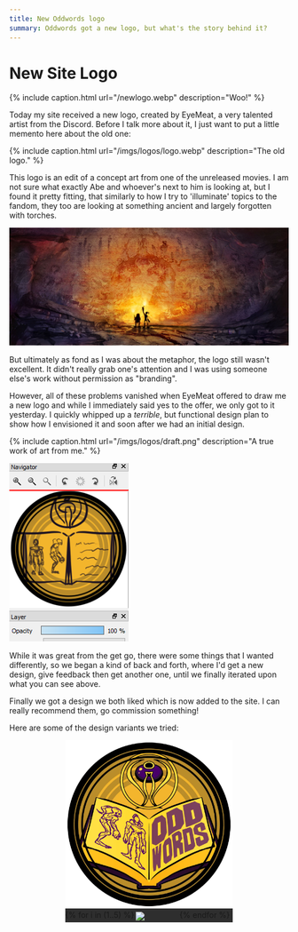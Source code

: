 ```yaml
---
title: New Oddwords logo
summary: Oddwords got a new logo, but what's the story behind it?
---
```


<style>

.showcase #rest
{
    display: flex;
    /*width: 60%;*/
    margin: 0 auto;
}

.showcase #main_image
{
   cursor: pointer;
   max-height: 50rem;
   max-width: 100%;
}

.showcase #rest img
{
    margin: 0;
    flex-basis: 25%;
    cursor: pointer;
    border: 3px solid #2e2e2e;
}

.showcase
{
    background: #2e2e2e;
    width: 60%;
    margin: 0 auto;
}

code
{
    font-family: monospace;
}

.highlighter-rouge
{
    width: 60%;
    margin: 0 auto;
    background: #ddd;
    padding-top: 0.5rem;
    padding-bottom: 0.5rem;
}

</style>

<script>

window.addEventListener("load", () =>
{
    let imgs = [...document.querySelectorAll("#rest img")]
    let mains = [...document.querySelectorAll("#main_image")]

    imgs.forEach(img => {
        const main = img.parentElement.parentElement.querySelector("#main_image")
        img.addEventListener("click", () => {main.src = img.src})
    })
    
    mains.forEach(m => m.addEventListener("click", () => window.open(m.src, "_blank") ))
})

</script>

# New Site Logo

{% include caption.html url="/newlogo.webp" description="Woo!" %}

Today my site received a new logo, created by EyeMeat, a very talented artist
from the Discord. Before I talk more about it, I just want to put a little
memento here about the old one:

{% include caption.html url="/imgs/logos/logo.webp" description="The old logo." %}

This logo is an edit of a concept art from one of the unreleased movies. I am
not sure what exactly Abe and whoever's next to him is looking at, but I found
it pretty fitting, that similarly to how I try to 'illuminate' topics to the
fandom, they too are looking at something ancient and largely forgotten with
torches.

![](/imgs/logos/painting.jpg)

But ultimately as fond as I was about the metaphor, the logo still wasn't
excellent. It didn't really grab one's attention and I was using someone else's
work without permission as "branding".

However, all of these problems vanished when EyeMeat offered to draw me a new
logo and while I immediately said yes to the offer, we only got to it
yesterday. I quickly whipped up a *terrible*, but functional design plan to
show how I envisioned it and soon after we had an initial design.

{% include caption.html url="/imgs/logos/draft.png" description="A true work of art from me." %}

![](/imgs/logos/ver2.png)

While it was great from the get go, there were some things that I wanted
differently, so we began a kind of back and forth, where I'd get a new design,
give feedback then get another one, until we finally iterated upon what you can
see above.

Finally we got a design we both liked which is now added to the site. I can
really recommend them, go commission something!

Here are some of the design variants we tried:

<div class="showcase">
    <img id="main_image" src="/imgs/logos/1.webp">
    <div id="rest">
    {% for i in (1..5) %}
        <img src="/imgs/logos/{{i}}.webp">
    {% endfor %}
    </div>
</div>
